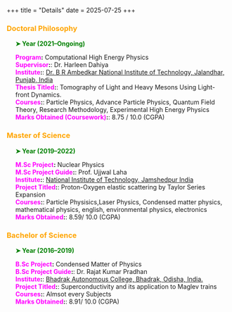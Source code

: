 +++
title = "Details"
date = 2025-07-25
+++

### <span style="color: orange;">Doctoral Philosophy</span>

<div style="margin-left: 20px;">
  <p style="color: green; font-weight: bold;">➤ Year (2021–Ongoing)</p>
  
  <p>
    <strong><span style="color: magenta;">Program</span>:</strong> Computational High Energy Physics<br>
    <strong><span style="color: magenta;">Supervisor</span>:</strong>:</strong> Dr. Harleen Dahiya<br>
    <strong><span style="color: magenta;">Institute</span>:</strong>:</strong> 
    <a href="https://www.nitj.ac.in" target="_blank">
      Dr. B R Ambedkar National Institute of Technology, Jalandhar, Punjab, India
    </a><br>
    <strong><span style="color: magenta;">Thesis Titled</span>:</strong>:</strong> Tomography of Light and Heavy Mesons Using Light-front Dynamics.<br>
    <strong><span style="color: magenta;">Courses</span>:</strong>:</strong> Particle Physics, Advance Particle Physics, Quantum Field Theory, Research Methodology, Experimental High Energy Physics<br>
    <strong><span style="color: magenta;">Marks Obtained (Coursework)</span>:</strong>:</strong> 8.75 / 10.0 (CGPA)
  </p>
</div>



### <span style="color: orange;">Master of Science</span>

<div style="margin-left: 20px;">
  <p style="color: green; font-weight: bold;">➤ Year (2019–2022)</p>
  
  <p>
    <strong><span style="color: magenta;">M.Sc Project</span>:</strong> Nuclear Physics<br>
    <strong><span style="color: magenta;">M.Sc Project Guide</span>:</strong>:</strong> Prof. Ujjwal Laha<br>
    <strong><span style="color: magenta;">Institute</span>:</strong>:</strong> 
    <a href="https://www.nitjsr.ac.in" target="_blank">
    National Institute of Technology, Jamshedpur India
    </a><br>
    <strong><span style="color: magenta;">Project Titled</span>:</strong>:</strong> Proton-Oxygen elastic scattering by Taylor Series Expansion<br>
    <strong><span style="color: magenta;">Courses</span>:</strong>:</strong> Particle Physisics,Laser Physics, Condensed matter physics, mathematical physics, english, environmental physics, electronics<br>
    <strong><span style="color: magenta;">Marks Obtained</span>:</strong>:</strong> 8.59/ 10.0 (CGPA)
  </p>
</div>


### <span style="color: orange;">Bachelor of Science</span>

<div style="margin-left: 20px;">
  <p style="color: green; font-weight: bold;">➤ Year (2016–2019)</p>
  
  <p>
    <strong><span style="color: magenta;">B.Sc Project</span>:</strong> Condensed Matter of Physics<br>
    <strong><span style="color: magenta;">B.Sc Project Guide</span>:</strong>:</strong> Dr. Rajat Kumar Pradhan<br>
    <strong><span style="color: magenta;">Institute</span>:</strong>:</strong> 
    <a href="https://bhadrakcollege.ac.in" target="_blank">
    Bhadrak Autonomous College, Bhadrak, Odisha, India.
    </a><br>
    <strong><span style="color: magenta;">Project Titled</span>:</strong>:</strong> Superconductivity and its application to Maglev trains<br>
    <strong><span style="color: magenta;">Courses</span>:</strong>:</strong> Almsot every Subjects<br>
    <strong><span style="color: magenta;">Marks Obtained</span>:</strong>:</strong> 8.91/ 10.0 (CGPA)
  </p>
</div>